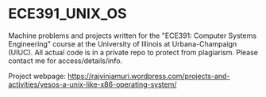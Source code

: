 ECE391_UNIX_OS
==============
Machine problems and projects written for the "ECE391: Computer Systems Engineering" course at the University of Illinois at Urbana-Champaign (UIUC). 
All actual code is in a private repo to protect from plagiarism.
Please contact me for access/details/info.

Project webpage: https://rajvinjamuri.wordpress.com/projects-and-activities/yesos-a-unix-like-x86-operating-system/
